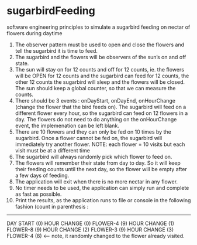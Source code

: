 # sugarbirdFeeding
software engineering principles to simulate a sugarbird feeding on nectar of flowers during daytime

1. The observer pattern must be used to open and close the flowers and tell the sugarbird it is time to feed.
2. The sugarbird and the flowers will be observers of the sun’s on and off state.
3. The sun will stay on for 12 counts and off for 12 counts, ie. the flowers will be OPEN for 12 counts and the sugarbird can feed for 12 counts, the other 12 counts the sugarbird will sleep and the flowers will be closed. The sun should keep a global counter, so that we can measure the counts.
4. There should be 3 events : onDayStart, onDayEnd, onHourChange (change the flower that the bird feeds on). The sugarbird will feed on a different flower every hour, so the sugarbird can feed on 12 flowers in a day. The flowers do not need to do anything on the onHourChange event, the implemenation can be left blank.
5. There are 10 flowers and they can only be fed on 10 times by the sugarbird.
Once a flower cannot be fed on, the sugarbird will immediately try another flower.
NOTE: each flower = 10 visits but each visit must be at a different time
6. The sugarbird will always randomly pick which flower to feed on.
7. The flowers will remember their state from day to day.  So it will keep their feeding counts until the next day, so the flower will be empty after a few days of feeding.
8. The application will exit when there is no more nectar in any flower.
9. No timer needs to be used, the application can simply run and complete as fast as possible.
10. Print the results, as the application runs to file or console in the following fashion (count in parenthesis :
------------------------------------------------
DAY START (0)       HOUR CHANGE (0)
FLOWER-4 (9)       HOUR CHANGE (1)
FLOWER-8 (9)       HOUR CHANGE (2)
FLOWER-3 (9)       HOUR CHANGE (3)
FLOWER-4 (8)  <-- note, it randomly changed to the flower already visited.